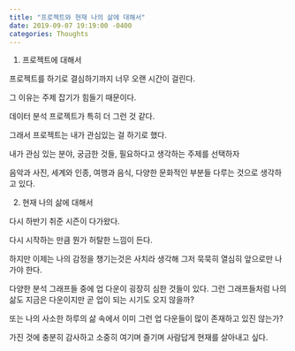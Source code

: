 ```yaml
---
title: "프로젝트와 현재 나의 삶에 대해서"
date: 2019-09-07 19:19:00 -0400
categories: Thoughts
---
```


1. 프로젝트에 대해서

프로젝트를 하기로 결심하기까지 너무 오랜 시간이 걸린다.

그 이유는 주제 잡기가 힘들기 때문이다.

데이터 분석 프로젝트가 특히 더 그런 것 같다.

그래서 프로젝트는 내가 관심있는 걸 하기로 했다.

내가 관심 있는 분야, 궁금한 것들, 필요하다고 생각하는 주제를 선택하자

음악과 사진, 세계와 인종, 여행과 음식, 다양한 문화적인 부분들 다루는 것으로 생각하고 있다.


2. 현재 나의 삶에 대해서

다시 하반기 취준 시즌이 다가왔다.

다시 시작하는 만큼 뭔가 허탈한 느낌이 든다. 

하지만 이제는 나의 감정을 챙기는것은 사치라 생각해 그저 묵묵히 열심히 앞으로만 나가야 한다.

다양한 분석 그래프들 중에 업 다운이 굉장히 심한 것들이 있다. 그런 그래프들처럼 나의 삶도 지금은 다운이지만 곧 업이 되는 시기도 오지 않을까?

또는 나의 사소한 하루의 삶 속에서 이미 그런 업 다운들이 많이 존재하고 있진 않는가?

가진 것에 충분히 감사하고 소중히 여기며 즐기며 사람답게 현재를 살아내고 싶다.
